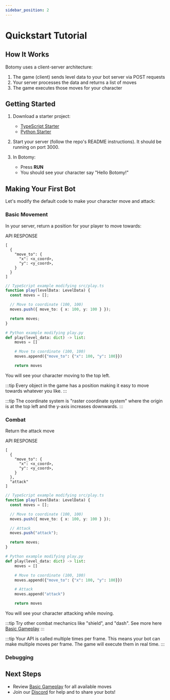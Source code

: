 ```yaml
---
sidebar_position: 2
---
```


# Quickstart Tutorial

## How It Works

Botomy uses a client-server architecture:

1. The game (client) sends level data to your bot server via POST requests
2. Your server processes the data and returns a list of moves
3. The game executes those moves for your character

## Getting Started

1. Download a starter project:

   - [TypeScript Starter](https://github.com/Brokkli-Labs/botomy-node-starter)
   - [Python Starter](https://github.com/Brokkli-Labs/botomy-python-starter)

2. Start your server (follow the repo's README instructions). It should be running on port 3000.

3. In Botomy:
   - Press **RUN**
   - You should see your character say "Hello Botomy!"

## Making Your First Bot

Let's modify the default code to make your character move and attack:

### Basic Movement

In your server, return a position for your player to move towards:

API RESPONSE

```
[
  {
    "move_to": {
      "x": <x_coord>,
      "y": <y_coord>,
    }
  }
]
```

```typescript
// TypeScript example modifying src/play.ts
function play(levelData: LevelData) {
  const moves = [];

  // Move to coordinate (100, 100)
  moves.push({ move_to: { x: 100, y: 100 } });

  return moves;
}
```

```python
# Python example modifying play.py
def play(level_data: dict) -> list:
    moves = []

    # Move to coordinate (100, 100)
    moves.append({"move_to": {"x": 100, "y": 100}})

    return moves
```

You will see your character moving to the top left.

:::tip
Every object in the game has a position making it easy to move towards whatever you like.
:::

:::tip
The coordinate system is "raster coordinate system" where the origin is at the top left and the y-axis increases downwards.
:::

### Combat

Return the attack move

API RESPONSE

```
[
  {
    "move_to": {
      "x": <x_coord>,
      "y": <y_coord>,
    }
  },
  "attack"
]
```

```typescript
// TypeScript example modifying src/play.ts
function play(levelData: LevelData) {
  const moves = [];

  // Move to coordinate (100, 100)
  moves.push({ move_to: { x: 100, y: 100 } });

  // Attack
  moves.push("attack");

  return moves;
}
```

```python
# Python example modifying play.py
def play(level_data: dict) -> list:
    moves = []

    # Move to coordinate (100, 100)
    moves.append({"move_to": {"x": 100, "y": 100}})

    # Attack
    moves.append("attack")

    return moves
```

You will see your character attacking while moving.

:::tip
Try other combat mechanics like "shield", and "dash". See more here [Basic Gameplay](/docs/game-play/basic-gameplay)
:::

:::tip
Your API is called multiple times per frame. This means your bot can make multiple moves per frame. The game will execute them in real time.
:::

### Debugging

## Next Steps

- Review [Basic Gameplay](/docs/game-play/basic-gameplay) for all available moves
- Join our [Discord](https://discord.gg/TTdkaA63zX) for help and to share your bots!
